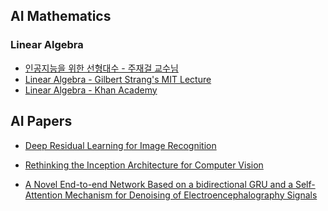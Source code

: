 ## AI Mathematics

### Linear Algebra

- [인공지능을 위한 선형대수 - 주재걸 교수님](https://www.edwith.org/ai251/joinLectures/195088) <br>
- [Linear Algebra - Gilbert Strang's MIT Lecture](https://ocw.mit.edu/courses/18-06-linear-algebra-spring-2010/) <br>
- [Linear Algebra - Khan Academy](https://ko.khanacademy.org/math/linear-algebra) <br>

## AI Papers

- [Deep Residual Learning for Image Recognition](https://github.com/UGeunJi/AI_Papers-and-Mathematics/tree/main/Papers/Deep%20Residual%20Learning%20for%20Image%20Recognition)

- [Rethinking the Inception Architecture for Computer Vision](https://github.com/UGeunJi/AI_Papers-and-Mathematics/tree/main/Papers/Rethinking%20the%20Inception%20Architecture%20for%20Computer%20Vision)

- [A Novel End-to-end Network Based on a bidirectional GRU and a Self-Attention Mechanism for Denoising of Electroencephalography Signals](https://github.com/UGeunJi/AI_Papers-and-Mathematics/tree/main/Papers/A%20Novel%20End-to-end%20Network%20Based%20on%20a%20bidirectional%20GRU%20and%20a%20Self-Attention%20Mechanism%20for%20Denoising%20of%20Electroencephalography%20Signals)
